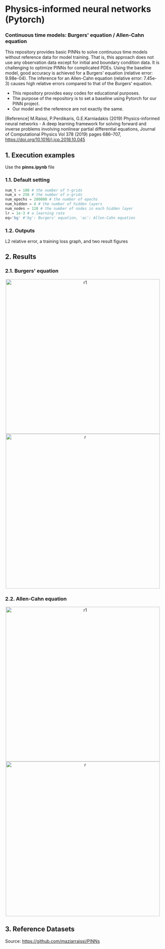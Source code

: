 # Physics-informed neural networks (Pytorch)
### Continuous time models: Burgers' equation / Allen-Cahn equation
This repository provides basic PINNs to solve continuous time models without reference data for model training. That is, this approach does not use any observation data except for initial and boundary condition data. It is challenging to optimize PINNs for complicated PDEs. Using the baseline model, good accuracy is achieved for a Burgers' equation (relative error: 9.98e-04). The inference for an Allen-Cahn equation (relative error: 7.45e-3) causes high relative errors compared to that of the Burgers' equation.

* This repository provides easy codes for educational purposes.
* The purpose of the repository is to set a baseline using Pytorch for our PINN project.
* Our model and the reference are not exactly the same.

[Reference] M.Raissi, P.Perdikaris, G.E.Karniadakis (2019) Physics-informed neural networks - A deep learning framework for solving forward and inverse problems involving nonlinear partial differential equations, Journal of Computational Physics Vol 378 (2019) pages 686–707, https://doi.org/10.1016/j.jcp.2018.10.045

## 1. Execution examples
Use the **pinns.ipynb** file

### 1.1. Default setting
```python
num_t = 100 # the number of t-grids
num_x = 256 # the number of x-grids
num_epochs = 200000 # the number of epochs
num_hidden = 4 # the number of hidden layers
num_nodes = 128 # the number of nodes in each hidden layer
lr = 1e-3 # a learning rate 
eq='bg' #'bg': Burgers' equation, 'ac': Allen-Cahn equation
```
### 1.2. Outputs
L2 relative error, a training loss graph, and two result figures

## 2. Results
### 2.1. Burgers' equation
<p align="center">
<img width="500" alt="r1" src="https://user-images.githubusercontent.com/52735725/172101128-a5aedd20-a871-42ef-b748-9cae98fc1ab0.png">
<img width="500" alt="r" src="https://user-images.githubusercontent.com/52735725/164943040-a356729e-795e-42ed-b37a-9abf6fa8bb46.png">
</p>

### 2.2. Allen-Cahn equation
<p align="center">
<img width="500" alt="r1" src="https://user-images.githubusercontent.com/52735725/172351462-51b0fbfb-7ed4-41e2-ae7a-efe41e0af51b.png">
<img width="500" alt="r" src="https://user-images.githubusercontent.com/52735725/172351420-65e760df-ed0d-4f4c-a934-232ff2f78bfb.png">
</p>

## 3. Reference Datasets
Source: https://github.com/maziarraissi/PINNs

